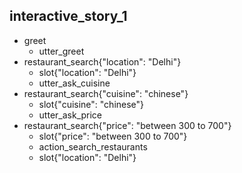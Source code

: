 
## interactive_story_1
* greet
    - utter_greet
* restaurant_search{"location": "Delhi"}
    - slot{"location": "Delhi"}
    - utter_ask_cuisine
* restaurant_search{"cuisine": "chinese"}
    - slot{"cuisine": "chinese"}
    - utter_ask_price
* restaurant_search{"price": "between 300 to 700"}
    - slot{"price": "between 300 to 700"}
    - action_search_restaurants
    - slot{"location": "Delhi"}
